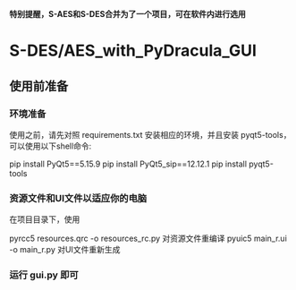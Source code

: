 **特别提醒，S-AES和S-DES合并为了一个项目，可在软件内进行选用**

# S-DES/AES_with_PyDracula_GUI

## 使用前准备

### 环境准备

使用之前，请先对照 requirements.txt 安装相应的环境，并且安装 pyqt5-tools，可以使用以下shell命令:

pip install PyQt5==5.15.9
pip install PyQt5_sip==12.12.1
pip install pyqt5-tools


### 资源文件和UI文件以适应你的电脑

在项目目录下，使用

pyrcc5 resources.qrc -o resources_rc.py
对资源文件重编译
pyuic5 main_r.ui -o main_r.py
对UI文件重新生成

### 运行 gui.py 即可

